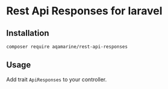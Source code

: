 # Rest Api Responses for laravel

## Installation
`composer require aqamarine/rest-api-responses`

## Usage
Add trait `ApiResponses` to your controller.
